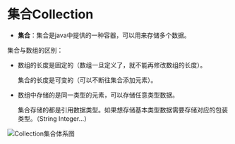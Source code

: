 # 集合Collection

* **集合**：集合是java中提供的一种容器，可以用来存储多个数据。

集合与数组的区别：

* 数组的长度是固定的（数组一旦定义了，就不能再修改数组的长度）。

  集合的长度是可变的（可以不断往集合添加元素）。

* 数组中存储的是同一类型的元素，可以存储任意类型数据。

  集合存储的都是引用数据类型。如果想存储基本类型数据需要存储对应的包装类型。（String Integer...）

![Collection集合体系图](https://cdn.jsdelivr.net/gh/QH-zeng/markdown@master/image/Collection集合体系图.jpg)

